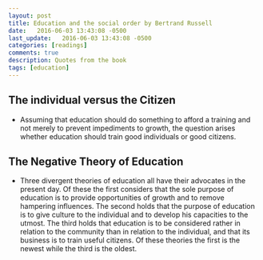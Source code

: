 ```yaml
---
layout: post
title: Education and the social order by Bertrand Russell 
date:   2016-06-03 13:43:08 -0500
last_update:   2016-06-03 13:43:08 -0500
categories: [readings]
comments: true
description: Quotes from the book
tags: [education]
---
```


## The individual versus the Citizen

* Assuming that education should do something to afford a training 
and not merely to prevent impediments to growth, the question
arises whether education should train good individuals or good citizens.

## The Negative Theory of Education

* Three divergent theories of education all have their advocates
in the present day. Of these the first considers that the sole
purpose of education is to provide opportunities of growth and 
to remove hampering influences. The second holds that the purpose
of education is to give culture to the individual and to develop 
his capacities to the utmost. The third holds that education is to be 
considered rather in relation to the community than in relation to 
the individual, and that its business is to train useful citizens.
Of these theories the first is the newest while the third is the 
oldest.



